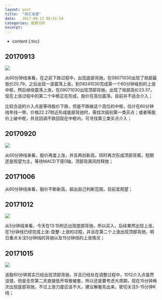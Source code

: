 ```yaml
---
layout: post
title:  "双汇发展"
date:   2017-09-13 08:51:54
categories: 股票分析
excerpt: 
---
```


* content
{:toc}

## 20170913

![](http://7xnjqr.com1.z0.glb.clouddn.com/%E5%8F%8C%E6%B1%87%E5%8F%91%E5%B1%95_20170913091211.png)

从60分钟线来看，在之前下跌过程中，出现底部背驰，在08071030出现了局部最低价20.79，之后出现一波震荡上涨，到08241030完成第一个60分钟级别的上涨中枢，然后继续震荡上涨，在09071030出现顶部背驰，出现了局部高价23.37，现在上涨过程中的第二个中枢正在形成，股价在高位震荡，目前并不适合介入；

比较合适的介入点是等待股价下跌，但是不跌破这个高位的中枢，估计在60分钟线年线一带，价格22.27附近形成底部背驰时，需找次级别第一类买点；或者等股价上破中枢，并且回调不跌回现在中枢内，可寻找第三类买点介入；

## 20170920

![](http://7fva1e.com1.z0.glb.clouddn.com/%E5%8F%8C%E6%B1%87%E5%8F%91%E5%B1%95_20170920085746.png)

从60分钟线来看，股价再度上涨，并且再创新高，同时再次形成顶部背离，短期还是观望为主，等待MACD下穿0轴，顶部背离风险释放；

## 20171006

从60分钟线来看，股价不断新高，超出自己判断范围，目前宜观望；

## 20171012

![](http://7xnjqr.com1.z0.glb.clouddn.com/%E5%8F%8C%E6%B1%87%E5%8F%91%E5%B1%9520171012-220722.png)

从5分钟线来看，今天在13:15附近出现底部背驰，所以买入，后续果然出现上涨，在1分钟线已经完成上涨-盘整-上涨的过程，并且在第二个上涨出现顶部背驰，明日重点关注5分钟线的背驰以及15分钟线的上涨情况；

## 20171015

![](http://7fva1e.com1.z0.glb.clouddn.com/%E5%8F%8C%E6%B1%87%E5%8F%91%E5%B1%9520171015-230347.png)

该股60分钟其实已经出现顶部背驰，并且已经处在调整过程中，1012介入点虽然没错，但是无奈第二天直接低开导致被套，所以还是要考虑大周期，现在15分钟再次出现底部背驰，不过上涨力度应该不大，建议解套先出来，密切关注5-15分钟K线；